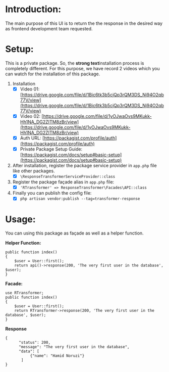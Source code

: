 # Introduction:
The main purpose of this UI is to return the the response in the desired way as frontend development team requested.

# Setup:
This is a private package. So, the **strong text**installation process is completely different. For this purpose, we have record 2 videos which you can watch for the installation of this package.

 1. Installation
	 - [x] Video 01: [https://drive.google.com/file/d/1Bic6tk3b5cjQp3rQM3DS_Nj94O2qb77V/view](https://drive.google.com/file/d/1Bic6tk3b5cjQp3rQM3DS_Nj94O2qb77V/view)
	 - [x] Video 02: [https://drive.google.com/file/d/1yOJwaOvs9MKukk-Hh1NA_DG2ZITM8zBr/view](https://drive.google.com/file/d/1yOJwaOvs9MKukk-Hh1NA_DG2ZITM8zBr/view)
	 - [x] Auth URL: [https://packagist.com/profile/auth](https://packagist.com/profile/auth)
	 - [x] Private Package Setup Guide: [https://packagist.com/docs/setup#basic-setup](https://packagist.com/docs/setup#basic-setup)
 2. After installation, register the package service provider in `app.php` file like other packages.
	 - [x] `\ResponseTransformerServiceProvider::class`
 3. Register the package façade alias in `app.php` file:
	 - [x] `'RTransformer' => ResponseTransformer\Facades\API::class`
 4. Finally you can publish the config file:
	 - [x] `php artisan vendor:publish --tag=transformer-response`

# Usage:
You can using this package as façade as well as a helper function.

**Helper Function:**

    public function index()
    {
        $user = User::first();
        return api()->response(200, 'The very first user in the database', $user);
    }
     
**Facade:**

    use RTransformer;
    public function index()
    {
        $user = User::first();
        return RTransformer->response(200, 'The very first user in the database', $user);
    }
    
**Response**

    {
          "status": 200,
          "message": "The very first user in the database",
          "data": [
               {"name": "Hamid Noruzi"}
           ]
    }

